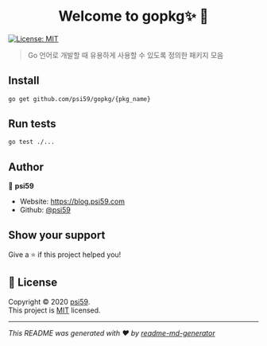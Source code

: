 <h1 align="center">Welcome to gopkg✨ 👋</h1>
<p>
  <a href="https://github.com/psi59/gopkg/blob/main/LICENSE" target="_blank">
    <img alt="License: MIT" src="https://img.shields.io/badge/License-MIT-yellow.svg" />
  </a>
</p>

> Go 언어로 개발할 때 유용하게 사용할 수 있도록 정의한 패키지 모음

## Install

```sh
go get github.com/psi59/gopkg/{pkg_name}
```

## Run tests

```sh
go test ./...
```

## Author

👤 **psi59**

* Website: https://blog.psi59.com
* Github: [@psi59](https://github.com/psi59)

## Show your support

Give a ⭐️ if this project helped you!

## 📝 License

Copyright © 2020 [psi59](https://github.com/psi59).<br />
This project is [MIT](https://github.com/psi59/gopkg/blob/main/LICENSE) licensed.

***
_This README was generated with ❤️ by [readme-md-generator](https://github.com/kefranabg/readme-md-generator)_